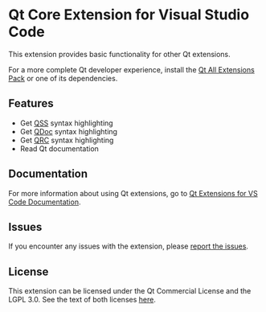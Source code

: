 # Qt Core Extension for Visual Studio Code

This extension provides basic functionality for other Qt extensions.

For a more complete Qt developer experience, install the [Qt All
Extensions
Pack](https://marketplace.visualstudio.com/items?itemName=TheQtCompany.qt)
or one of its dependencies.

## Features

- Get [QSS](https://doc.qt.io/qt-6/stylesheet-syntax.html) syntax highlighting
- Get [QDoc](https://doc.qt.io/qt-6/qdoc-index.html) syntax highlighting
- Get [QRC](https://doc.qt.io/qt-6/resources.html#qt-resource-collection-file-qrc) syntax highlighting
- Read Qt documentation

## Documentation

For more information about using Qt extensions, go to
[Qt Extensions for VS Code Documentation](https://doc.qt.io/vscodeext/index.html).

## Issues

If you encounter any issues with the extension, please [report the
issues](https://bugreports.qt.io/projects/VSCODEEXT).

## License

This extension can be licensed under the Qt Commercial License and the
LGPL 3.0. See the text of both licenses [here](LICENSE).
